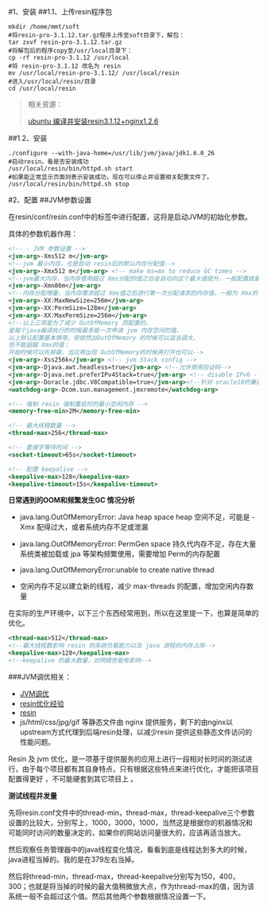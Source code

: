 #1、安装
##1.1、上传resin程序包
```shell
mkdir /home/mmt/soft
#将resin-pro-3.1.12.tar.gz程序上传至soft目录下，解包：
tar zxvf resin-pro-3.1.12.tar.gz
#将解包后的程序copy至/usr/local目录下：
cp -rf resin-pro-3.1.12 /usr/local
#将 resin-pro-3.1.12 改名为 resin
mv /usr/local/resin-pro-3.1.12/ /usr/local/resin
#进入/usr/local/resin/目录
cd /usr/local/resin
```


> 相关资源：    
> 
> [ubuntu 编译并安装resin3.1.12+nginx1.2.6](http://blog.csdn.net/tegwy/article/details/8870873 "ubuntu 编译并安装resin3.1.12+nginx1.2.6")

##1.2、安装
```shell
./configure --with-java-home=/usr/lib/jvm/java/jdk1.6.0_26
#启动resin，看是否安装成功
/usr/local/resin/bin/httpd.sh start
#如果能正常显示页面则表示安装成功，现在可以停止并设置相关配置文件了。
/usr/local/resin/bin/httpd.sh stop
```

#2、配置
##JVM参数设置

在resin/conf/resin.conf中的<jvm-arg>标签中进行配置，这将是启动JVM的初始化参数。

具体的参数机器作用：
```xml
<!-- - JVM 参数设置 -->
<jvm-arg>-Xms512 m</jvm-arg>
<!--jvm 最小内存，也是启动 resin后的默认内存分配值-->
<jvm-arg>-Xmx512 m</jvm-arg> <!-- make ms=mx to reduce GC times -->
<!--jvm最大内存，当内存使用超过 Xms分配的值之后会自动向这个最大值提升，一般配置成最大最小值相等，理论上能够降低 GC 垃圾收集的时间，可按实际进行配置-->
<jvm-arg>-Xmn86m</jvm-arg>
<!--内存分配增量，当内存需求超过 Xms值之后进行第一次分配请求的内存值，一般为 Xmx的 1/3-1/4 ；开始时候可以先屏蔽，当应用出现OutOfMemory的时候再打开也可以-->
<jvm-arg>-XX:MaxNewSize=256m</jvm-arg>
<jvm-arg>-XX:PermSize=128m</jvm-arg>
<jvm-arg>-XX:MaxPermSize=256m</jvm-arg>
<!--以上三项是为了减少 OutOfMemory 而配置的，
是每个java编译执行的时候最多能一次申请 jvm 内存空间的值，
以上默认配置基本够用，但依然出OutOfMemory 的时候可以适当调大，
但不能超越 Xmx的值；
开始时候可以先屏蔽，当应用出现 OutOfMemory的时候再打开也可以-->
<jvm-arg>-Xss256k</jvm-arg> <!-- jvm Stack config -->
<jvm-arg>-Djava.awt.headless=true</jvm-arg> <!--允许使用验证码-->
<jvm-arg>-Djava.net.preferIPv4Stack=true</jvm-arg> <!-- disable IPv6 -->
<jvm-arg>-Doracle.jdbc.V8Compatible=true</jvm-arg><!--针对 oracle10的兼容配置-->
<watchdog-arg>-Dcom.sun.management.jmxremote</watchdog-arg>

<!-- 强制 resin 强制重启时的最小空闲内存 -->
<memory-free-min>2M</memory-free-min>

<!-- 最大线程数量 -->
<thread-max>256</thread-max>

<!-- 套接字等待时间 -->
<socket-timeout>65s</socket-timeout>

<!-- 配置 keepalive -->
<keepalive-max>128</keepalive-max>
<keepalive-timeout>15s</keepalive-timeout>
```   

**日常遇到的OOM和频繁发生GC 情况分析**

* java.lang.OutOfMemoryError: Java heap space
heap 空间不足，可能是 -Xmx 配得过大，或者系统内存不足或泄漏

* java.lang.OutOfMemoryError: PermGen space
持久代内存不足，存在大量系统类被加载或 jpa 等架构频繁使用，需要增加 Perm的内存配置

* java.lang.OutOfMemoryError:unable to create native thread

* 空闲内存不足以建立新的线程，减少 max-threads 的配置，增加空闲内存数量

在实际的生产环境中，以下三个东西经常用到，所以在这里提一下，也算是简单的优化。

```xml
<thread-max>512</thread-max>
<!--最大线程数影响 resin 的系统负载能力以及 java 进程的内存占用-->
<keepalive-max>128</keepalive-max>
<!--keepalive 的最大数量，对网络性能有影响-->
```

###JVM调优相关：    
* [JVM调优](http://blog.csdn.net/tyrone1979/article/details/1274458 "JVM调优")    
* [resin优化经验](http://www.opendigest.org/article.php/450 "resin优化经验")    
* [resin](http://www.caucho.com/resin-3.0/performance/jvm-tuning.xtp#garbage-collection "resin")    
* js/html/css/jpg/gif 等静态文件由 nginx 提供服务，剩下的由nginx以upstream方式代理到后端resin处理，以减少resin 提供这些静态文件访问的性能问题。

Resin 及 jvm 优化，是一项基于提供服务的应用上进行一段相对长时间的测试进行，由于每个项目都有其自身特点，只有根据这些特点来进行优化，才能把该项目配置得更好 ，不可能硬套到其它项目上 。


**测试线程并发量**    

先将resin.conf文件中的thread-min，thread-max，thread-keepalive三个参数设置的比较大，分别写上，1000，3000，1000，当然这是根据你的机器情况和可能同时访问的数量决定的，如果你的网站访问量很大的，应该再适当放大。

然后观察任务管理器中的java线程变化情况，看看到底是线程达到多大的时候，java进程当掉的。我的是在379左右当掉。

然后将thread-min，thread-max，thread-keepalive分别写为150，400，300；也就是将当掉的时候的最大值稍微放大点，作为thread-max的值，因为该系统一般不会超过这个值。然后其他两个参数根据情况设置一下。
